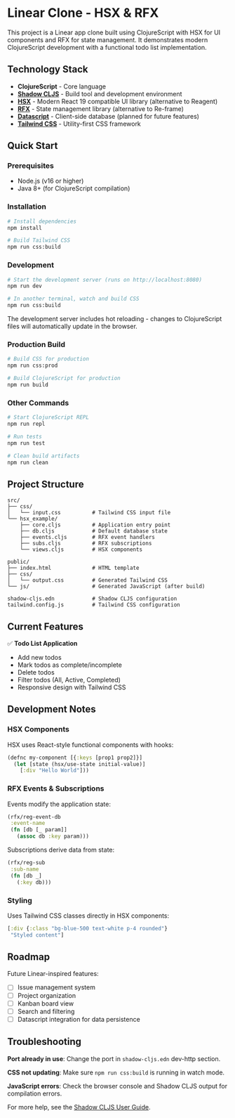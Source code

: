 # Linear Clone - HSX & RFX

This project is a Linear app clone built using ClojureScript with HSX for UI components and RFX for state management. It demonstrates modern ClojureScript development with a functional todo list implementation.

## Technology Stack

- **ClojureScript** - Core language
- [**Shadow CLJS**](https://shadow-cljs.github.io/docs/UsersGuide.html) - Build tool and development environment
- [**HSX**](https://github.com/factorhouse/hsx) - Modern React 19 compatible UI library (alternative to Reagent)
- [**RFX**](https://github.com/factorhouse/rfx) - State management library (alternative to Re-frame)
- [**Datascript**](https://github.com/tonsky/datascript) - Client-side database (planned for future features)
- [**Tailwind CSS**](https://tailwindcss.com/) - Utility-first CSS framework

## Quick Start

### Prerequisites

- Node.js (v16 or higher)
- Java 8+ (for ClojureScript compilation)

### Installation

```bash
# Install dependencies
npm install

# Build Tailwind CSS
npm run css:build
```

### Development

```bash
# Start the development server (runs on http://localhost:8080)
npm run dev

# In another terminal, watch and build CSS
npm run css:build
```

The development server includes hot reloading - changes to ClojureScript files will automatically update in the browser.

### Production Build

```bash
# Build CSS for production
npm run css:prod

# Build ClojureScript for production
npm run build
```

### Other Commands

```bash
# Start ClojureScript REPL
npm run repl

# Run tests
npm run test

# Clean build artifacts
npm run clean
```

## Project Structure

```
src/
├── css/
│   └── input.css          # Tailwind CSS input file
└── hsx_example/
    ├── core.cljs          # Application entry point
    ├── db.cljs            # Default database state
    ├── events.cljs        # RFX event handlers
    ├── subs.cljs          # RFX subscriptions
    └── views.cljs         # HSX components

public/
├── index.html             # HTML template
├── css/
│   └── output.css         # Generated Tailwind CSS
└── js/                    # Generated JavaScript (after build)

shadow-cljs.edn            # Shadow CLJS configuration
tailwind.config.js         # Tailwind CSS configuration
```

## Current Features

✅ **Todo List Application**
- Add new todos
- Mark todos as complete/incomplete
- Delete todos
- Filter todos (All, Active, Completed)
- Responsive design with Tailwind CSS

## Development Notes

### HSX Components

HSX uses React-style functional components with hooks:

```clojure
(defnc my-component [{:keys [prop1 prop2]}]
  (let [state (hsx/use-state initial-value)]
    [:div "Hello World"]))
```

### RFX Events & Subscriptions

Events modify the application state:

```clojure
(rfx/reg-event-db
 :event-name
 (fn [db [_ param]]
   (assoc db :key param)))
```

Subscriptions derive data from state:

```clojure
(rfx/reg-sub
 :sub-name
 (fn [db _]
   (:key db)))
```

### Styling

Uses Tailwind CSS classes directly in HSX components:

```clojure
[:div {:class "bg-blue-500 text-white p-4 rounded"}
 "Styled content"]
```

## Roadmap

Future Linear-inspired features:
- [ ] Issue management system
- [ ] Project organization
- [ ] Kanban board view
- [ ] Search and filtering
- [ ] Datascript integration for data persistence

## Troubleshooting

**Port already in use**: Change the port in `shadow-cljs.edn` dev-http section.

**CSS not updating**: Make sure `npm run css:build` is running in watch mode.

**JavaScript errors**: Check the browser console and Shadow CLJS output for compilation errors.

For more help, see the [Shadow CLJS User Guide](https://shadow-cljs.github.io/docs/UsersGuide.html).
